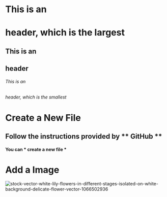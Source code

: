 # This is an <h1> header, which is the largest
## This is an <h2> header
###### This is an <h6> header, which is the smallest

# Create a New File
## Follow the instructions provided by ** GitHub ** 
#### You can * create a new file *

# Add a Image
![stock-vector-white-lily-flowers-in-different-stages-isolated-on-white-background-delicate-flower-vector-1066502936](https://user-images.githubusercontent.com/113460907/193270741-37bd0762-648f-4a2c-8e0f-bf1b6854dbad.jpg)

  
